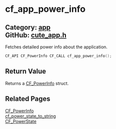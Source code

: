 [](../header.md ':include')

# cf_app_power_info

Category: [app](/api_reference?id=app)  
GitHub: [cute_app.h](https://github.com/RandyGaul/cute_framework/blob/master/include/cute_app.h)  
---

Fetches detailed power info about the application.

```cpp
CF_API CF_PowerInfo CF_CALL cf_app_power_info();
```

## Return Value

Returns a [CF_PowerInfo](/app/cf_powerinfo.md) struct.

## Related Pages

[CF_PowerInfo](/app/cf_powerinfo.md)  
[cf_power_state_to_string](/app/cf_power_state_to_string.md)  
[CF_PowerState](/app/cf_powerstate.md)  
